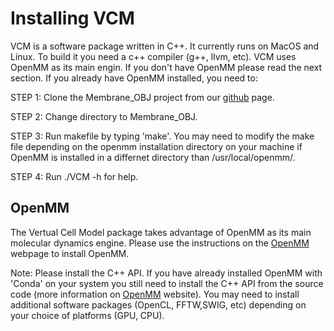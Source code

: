 # Installing VCM #

VCM is a software package written in C++. It currently runs on MacOS and Linux. To build it you need a c++ compiler (g++, llvm, etc). VCM uses OpenMM as its main engin. If you don't have OpenMM please read the next section. If you already have OpenMM installed, you need to:

STEP 1: Clone the Membrane_OBJ project from our [github] page.

STEP 2: Change directory to Membrane_OBJ.

STEP 3: Run makefile by typing 'make'. You may need to modify the make file depending on the openmm installation directory on your machine if OpenMM is installed in a differnet directory than /usr/local/openmm/.

STEP 4: Run ./VCM -h for help.


## OpenMM ##
The Vertual Cell Model package takes advantage of OpenMM as its main molecular dynamics engine. Please use the instructions on the [OpenMM] webpage to install OpenMM. 

Note: Please install the C++ API. If you have already installed OpenMM with 'Conda' on your system you still need to install the C++ API from the source code (more information on [OpenMM] website). You may need to install additional software packages (OpenCL, FFTW,SWIG, etc) depending on your choice of platforms (GPU, CPU).


[OpenMM]: http://openmm.org "OpenMM"
[Gmsh]: http://gmsh.info "Gmsh"
[blender]: https://www.blender.org "blender"
[github]: https://github.com/afarnudi/Membrane_OBJ "github"

